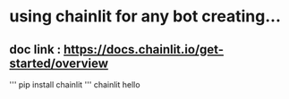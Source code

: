 # using chainlit for any bot creating...

## doc link : https://docs.chainlit.io/get-started/overview

'''
pip install chainlit
'''
chainlit hello